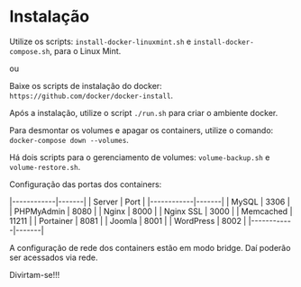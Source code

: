 # Instalação

Utilize os scripts: `install-docker-linuxmint.sh` e `install-docker-compose.sh`, para o Linux Mint.

ou

Baixe os scripts de instalação do docker: `https://github.com/docker/docker-install`.

Após a instalação, utilize o script `./run.sh` para criar o ambiente docker.

Para desmontar os volumes e apagar os containers, utilize o comando: `docker-compose down --volumes`.

Há dois scripts para o gerenciamento de volumes: `volume-backup.sh` e `volume-restore.sh`.

Configuração das portas dos containers:

|------------|-------|
| Server     | Port  |
|------------|-------|
| MySQL      | 3306  |
| PHPMyAdmin | 8080  |
| Nginx      | 8000  |
| Nginx SSL  | 3000  |
| Memcached  | 11211 |
| Portainer  | 8081  |
| Joomla     | 8001  |
| WordPress  | 8002  |
|------------|-------|


A configuração de rede dos containers estão em modo bridge.
Daí poderão ser acessados via rede.

Divirtam-se!!!